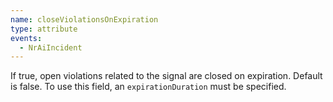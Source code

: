 ```yaml
---
name: closeViolationsOnExpiration
type: attribute
events:
  - NrAiIncident
---
```


If true, open violations related to the signal are closed on expiration. Default is false. To use this field, an `expirationDuration` must be specified.
